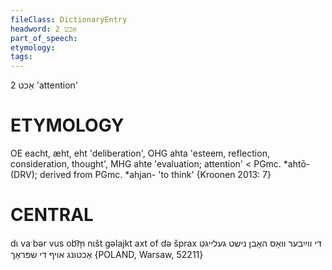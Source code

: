 ```yaml
---
fileClass: DictionaryEntry
headword: אַכט 2
part_of_speech: 
etymology: 
tags: 
---
```

אַכט 2
'attention'

ETYMOLOGY
===========
OE eacht, æht, eht 'deliberation', OHG ahta 'esteem, reflection, consideration, thought', MHG ahte 'evaluation; attention' < PGmc. *ahtō- (DRV); derived from PGmc. *ahjan- 'to think'
{Kroonen 2013: 7}

CENTRAL
========

dɩ vaˑbər vus ob͡m̩ nɩšt gəlajkt axt of də šprax די ווײַבער וואָס האָבן נישט געלייגט אַכטונג אויף די שפּראַך {POLAND, Warsaw, 52211}